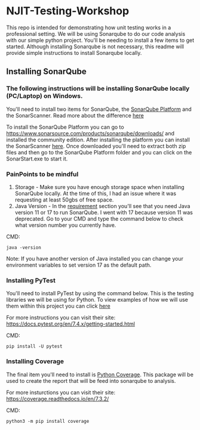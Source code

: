 # NJIT-Testing-Workshop
This repo is intended for demonstrating how unit testing works in a professional setting. We will be using Sonarqube to do our code analysis with our simple python project. You'll be needing to install a few items to get started. Although installing Sonarqube is not necessary, this readme will provide simple instructions to install Sonarqube locally.  

## Installing SonarQube
### The following instructions will be installing SonarQube locally (PC/Laptop) on Windows. 

You'll need to install two items for SonarQube, the [SonarQube Platform](https://docs.sonarsource.com/sonarqube/9.9/analyzing-source-code/overview/) and the SonarScanner. Read more about the difference [here](https://stackoverflow.com/questions/43029897/sonarqube-vs-sonarscanner#:~:text=Sonarqube%20provides%20the%20intelligence%20to,organisation%20that%20developed%20SonarQube%20too.)

To install the SonarQube Platform you can go to https://www.sonarsource.com/products/sonarqube/downloads/ and installed the community edition.  After installing the platform you can install the SonarScanner [here](https://docs.sonarsource.com/sonarqube/9.9/analyzing-source-code/scanners/sonarscanner/). Once downloaded you'll need to extract both zip files and then go 
to the SonarQube Platform folder and you can click on the SonarStart.exe to start it. 

### PainPoints to be mindful

1. Storage - Make sure you have enough storage space when installing SonarQube locally. At the time of this, I had an issue where it was requesting at least 50gbs of free space.
2. Java Version - In the [requirement](https://docs.sonarsource.com/sonarqube/9.9/requirements/prerequisites-and-overview/) section you'll see that you need Java version 11 or 17 to run SonarQube. I went with 17 because version 11 was deprecated.  Go to your CMD and type the command below to check what version number you currently have.

CMD: 
```
java -version
```
Note:  If you have another version of Java installed you can change your environment variables to set version 17  as the default path. 

### Installing PyTest

You'll need to install PyTest by using the command below. This is the testing libraries we will be using for Python. To view examples of how we will use them within this project you can click [here](https://github.com/PeePeePirate/NJIT-Testing-Workshop/blob/main/tests_bank.py)

For more instructions you can visit their site: https://docs.pytest.org/en/7.4.x/getting-started.html


CMD:
```
pip install -U pytest
```

### Installing Coverage

The final item you'll need to install is [Python Coverage](https://coverage.readthedocs.io/en/7.3.2/). This package will be used to create the report that will be feed into sonarqube to analysis.

For more insturctions you can visit their site: https://coverage.readthedocs.io/en/7.3.2/


CMD:
```
python3 -m pip install coverage
```
